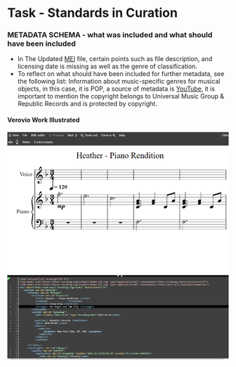 # Task - Standards in Curation
### METADATA SCHEMA - what was included and what should have been included 
* In The Updated [MEI](JS/Heatherfullscore(2).mei) file, certain points such as file description, and licensing date is missing as well as the genre of classification. 
* To reflect on what should have been included for further metadata, see the following list: 
Information about music-specific genres for musical objects, in this case, it is POP, a source of metadata is [YouTube](https://youtu.be/24u3NoPvgMw?feature=shared), it is important to mention the copyright belongs to Universal Music Group & Republic Records	and is protected by copyright.

       
#### Verovio Work Illustrated
![Alt Text](IMAGES/thumbnail_image.png) 


